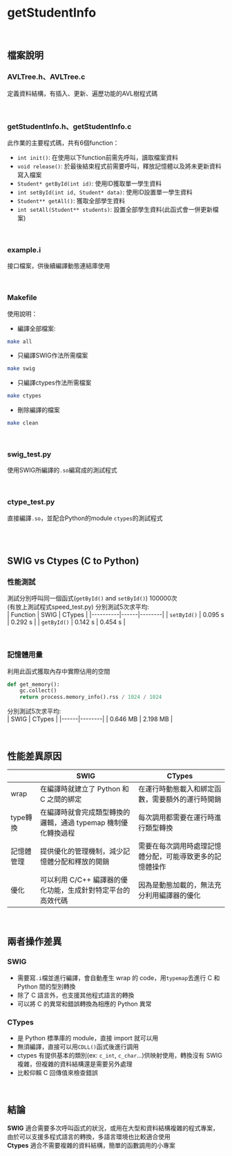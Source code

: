 # getStudentInfo
<br>

## 檔案說明

### AVLTree.h、AVLTree.c
定義資料結構，有插入、更新、遍歷功能的AVL樹程式碼

<br>

### getStudentInfo.h、getStudentInfo.c
此作業的主要程式碼，共有6個function：
- `int init()`: 在使用以下function前需先呼叫，讀取檔案資料
- `void release()`: 於最後結束程式前需要呼叫，釋放記憶體以及將未更新資料寫入檔案
- `Student* getById(int id)`: 使用ID獲取單一學生資料
- `int setById(int id, Student* data)`: 使用ID設置單一學生資料
- `Student** getAll()`: 獲取全部學生資料
- `int setAll(Student** students)`: 設置全部學生資料(此函式會一併更新檔案)

<br>

### example.i
接口檔案，供後續編譯動態連結庫使用

<br>

### Makefile
使用說明：
- 編譯全部檔案:
```bash
make all
```

- 只編譯SWIG作法所需檔案
```bash
make swig
```

- 只編譯ctypes作法所需檔案
```bash
make ctypes
```
- 刪除編譯的檔案
```bash
make clean
```

<br>

### swig_test.py
使用SWIG所編譯的`.so`編寫成的測試程式

<br>

### ctype_test.py
直接編譯`.so`，並配合Python的module `ctypes`的測試程式

<br>
<br>

## SWIG vs Ctypes (C to Python)

### 性能測試
測試分別呼叫同一個函式(`getById()` and `setById()`) 100000次  
(有放上測試程式speed_test.py)
分別測試5次求平均:   
| Function | SWIG | CTypes |
|----------|------|--------|
| `setById()` | 0.095 s | 0.292 s |
| `getById()` | 0.142 s | 0.454 s |
 

<br>

### 記憶體用量

利用此函式獲取內存中實際佔用的空間	 

```python
def get_memory():
    gc.collect()
    return process.memory_info().rss / 1024 / 1024
```  
分別測試5次求平均:  
| SWIG | CTypes |
|------|--------|
| 0.646 MB | 2.198 MB |


<br>

## 性能差異原因
|      | SWIG | CTypes |
|------|------|--------|
|wrap    |在編譯時就建立了 Python 和 C 之間的綁定|在運行時動態載入和綁定函數，需要額外的運行時開銷|
|type轉換|在編譯時就會完成類型轉換的邏輯，通過 typemap 機制優化轉換過程|每次調用都需要在運行時進行類型轉換|
|記憶體管理|提供優化的管理機制，減少記憶體分配和釋放的開銷|需要在每次調用時處理記憶體分配，可能導致更多的記憶體操作|
|優化|可以利用 C/C++ 編譯器的優化功能，生成針對特定平台的高效代碼|因為是動態加載的，無法充分利用編譯器的優化|

<br>

## 兩者操作差異

### SWIG
- 需要寫`.i`檔並進行編譯，會自動產生 wrap 的 code，用`typemap`去進行 C 和 Python 間的型別轉換
- 除了 C 語言外，也支援其他程式語言的轉換
- 可以將 C 的異常和錯誤轉換為相應的 Python 異常

### CTypes
- 是 Python 標準庫的 module，直接 import 就可以用
- 無須編譯，直接可以用`CDLL()`函式後進行調用
- ctypes 有提供基本的類別(ex: `c_int`, `c_char`…)供映射使用，轉換沒有 SWIG 複雜，但複雜的資料結構還是需要另外處理
- 比較仰賴 C 回傳值來檢查錯誤


<br>

## 結論
**SWIG** 適合需要多次呼叫函式的狀況，或用在大型和資料結構複雜的程式專案，由於可以支援多程式語言的轉換，多語言環境也比較適合使用   
**Ctypes** 適合不需要複雜的資料結構，簡單的函數調用的小專案

<br>
